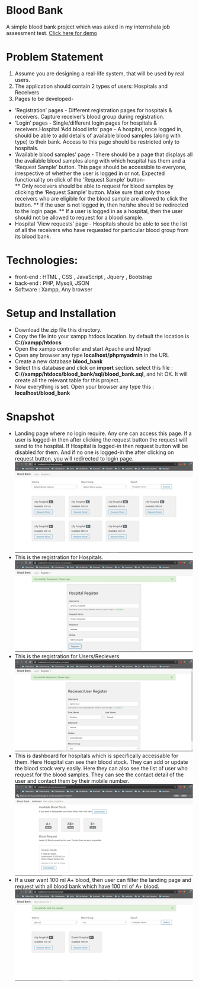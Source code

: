 # Blood Bank
A simple blood bank project which was asked in my internshala job assessment test. 
[Click here for demo](#)

# Problem Statement
1) Assume you are designing a real-life system, that will be used by real users.
2) The application should contain 2 types of users: Hospitals and Receivers
3) Pages to be developed-
* ‘Registration’ pages - Different registration pages for hospitals & receivers. Capture receiver’s blood group during registration.
* ‘Login’ pages - Single/different login pages for hospitals & receivers.Hospital ‘Add blood info’ page - A hospital, once logged in, should be able to add details of available blood samples (along with type) to their bank. Access to this page should be restricted only to hospitals. 
* ‘Available blood samples’ page - There should be a page that displays all the available blood samples along with which hospital has them and a ‘Request Sample’ button. This page should be accessible to everyone, irrespective of whether the user is logged in or not. Expected functionality on click of the 'Request Sample' button-  
** Only receivers should be able to request for blood samples by clicking the ‘Request Sample’ button. Make sure that only those receivers who are eligible for the blood sample are allowed to click the button.
** If the user is not logged in, then he/she should be redirected to the login page.
** If a user is logged in as a hospital, then the user should not be allowed to request for a blood sample.
* Hospital ‘View requests’ page - Hospitals should be able to see the list of all the receivers who have requested for particular blood group from its blood bank.

# Technologies: 
* front-end : HTML , CSS , JavaScript , Jquery , Bootstrap 
* back-end : PHP, Mysqli, JSON
* Software : Xampp, Any browser

# Setup and Installation
* Download the zip file this directory.
* Copy the file into your xampp htdocs location. by default the location is **C://xampp/htdocs**
* Open the xampp controller and start Apache and Mysql
* Open any browser any type **localhost/phpmyadmin** in the URL
* Create a new database **blood_bank**
* Select this database and click on **import** section. select this file : **C://xampp/htdocs/blood_bank/sql/blood_bank.sql**, and hit OK. It will create all the relevant table for this project.
* Now everything is set. Open your browser any type this : **localhost/blood_bank**

# Snapshot
* Landing page where no login require. Any one can access this page. If a user is logged-in then after clicking the request button the request will send to the hospital. If Hospital is logged-in then request button will be disabled for them. And if no one is logged-in the after clicking on request button, you will redirected to login page.
![index](snapshot/index.JPG)
* This is the registration for Hospitals.
![registeration for hospital](snapshot/register_hospital.JPG)
* This is the registration for Users/Recievers.
![registeration for Users](snapshot/register_user.JPG)
* This is dashboard for hospitals which is specifically accessable for them. Here Hospital can see their blood stock. They can add or update the blood stock very easily. Here they can also see the list of user who request for the blood samples. They can see the contact detail of the user and contact them by their mobile number.
![dashboard for hospital](snapshot/dashboard.JPG)
* If a user want 100 ml A+ blood, then user can filter the landing page and request with all blood bank which have 100 ml of A+ blood.
![request blood](snapshot/index_request.JPG)
